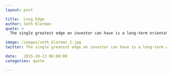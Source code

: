 ```yaml
---
layout: post

title:  Long Edge
author: Seth Klarman
quote: >
  The single greatest edge an investor can have is a long-term orientation.

image: /images/seth_klarman_2.jpg
twitter: The single greatest edge an investor can have is a long-term orientation. Seth Klarman http://quotes.stockflare.com/

date:   2015-10-13 06:00:00
categories: quote

---
```


